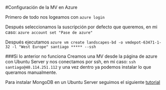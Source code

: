 #Configuración de la MV en Azure

Primero de todo nos logeamos con `azure login`

Después seleccionamos la suscripción por defecto que queremos, en mi caso: `azure account set "Pase de azure"`

Después ejecutamos `azure vm create landscapes-bd -o vmdepot-63471-1-32 -l "West Europe" santiago ***** --ssh`

###Si lo anterior no funciona
Creamos una MV desde la página de azure con Ubuntu Server y nos conectamos por ssh, en mi caso: `ssh santiago@40.114.251.112` y una vez dentro ya podemos instalar lo que queramos manualmente.

Para instalar MongoDB en un Ubuntu Server seguimos el siguiente [tutorial](http://www.mongodbspain.com/es/2014/08/30/install-mongodb-on-ubuntu-14-04/)